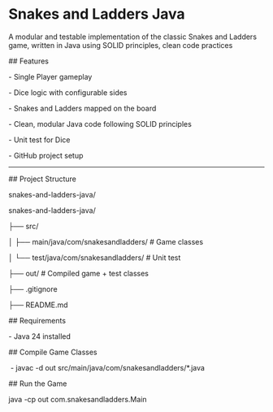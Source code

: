 # Snakes and Ladders Java









A modular and testable implementation of the classic Snakes and Ladders game, written in Java using SOLID principles, clean code practices



\## Features



\-  Single Player gameplay

\- Dice logic with configurable sides

\- Snakes and Ladders mapped on the board

\- Clean, modular Java code following SOLID principles

\- Unit test for Dice 

\- GitHub project setup



---



\## Project Structure



snakes-and-ladders-java/

snakes-and-ladders-java/

├── src/

│   ├── main/java/com/snakesandladders/     # Game classes

│   └── test/java/com/snakesandladders/     # Unit test

├── out/                                    # Compiled game + test classes

├── .gitignore

├── README.md





\## Requirements



\- Java 24 installed



\## Compile Game Classes





&nbsp;- javac -d out src/main/java/com/snakesandladders/\*.java



\## Run the Game



java -cp out com.snakesandladders.Main





